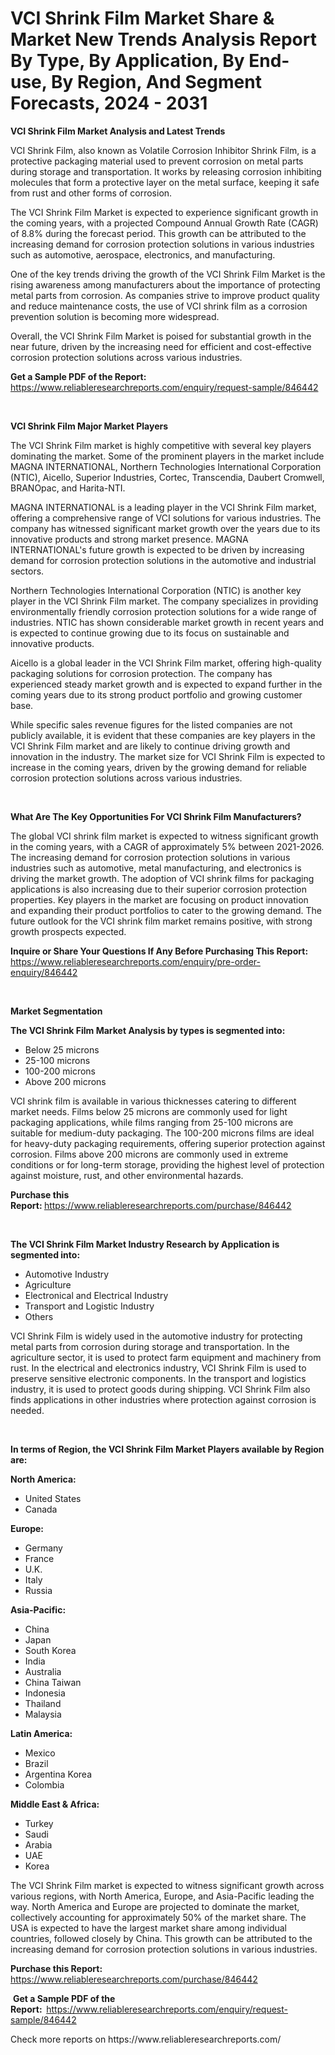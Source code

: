 <p><h1>VCI Shrink Film Market Share & Market New Trends Analysis Report By Type, By Application, By End-use, By Region, And Segment Forecasts, 2024 - 2031</h1></p><p><strong>VCI Shrink Film Market Analysis and Latest Trends</strong></p>
<p><p>VCI Shrink Film, also known as Volatile Corrosion Inhibitor Shrink Film, is a protective packaging material used to prevent corrosion on metal parts during storage and transportation. It works by releasing corrosion inhibiting molecules that form a protective layer on the metal surface, keeping it safe from rust and other forms of corrosion.</p><p>The VCI Shrink Film Market is expected to experience significant growth in the coming years, with a projected Compound Annual Growth Rate (CAGR) of 8.8% during the forecast period. This growth can be attributed to the increasing demand for corrosion protection solutions in various industries such as automotive, aerospace, electronics, and manufacturing.</p><p>One of the key trends driving the growth of the VCI Shrink Film Market is the rising awareness among manufacturers about the importance of protecting metal parts from corrosion. As companies strive to improve product quality and reduce maintenance costs, the use of VCI shrink film as a corrosion prevention solution is becoming more widespread.</p><p>Overall, the VCI Shrink Film Market is poised for substantial growth in the near future, driven by the increasing need for efficient and cost-effective corrosion protection solutions across various industries.</p></p>
<p><strong>Get a Sample PDF of the Report:&nbsp;</strong> <a href="https://www.reliableresearchreports.com/enquiry/request-sample/846442">https://www.reliableresearchreports.com/enquiry/request-sample/846442</a></p>
<p>&nbsp;</p>
<p><strong>VCI Shrink Film Major Market Players</strong></p>
<p><p>The VCI Shrink Film market is highly competitive with several key players dominating the market. Some of the prominent players in the market include MAGNA INTERNATIONAL, Northern Technologies International Corporation (NTIC), Aicello, Superior Industries, Cortec, Transcendia, Daubert Cromwell, BRANOpac, and Harita-NTI.</p><p>MAGNA INTERNATIONAL is a leading player in the VCI Shrink Film market, offering a comprehensive range of VCI solutions for various industries. The company has witnessed significant market growth over the years due to its innovative products and strong market presence. MAGNA INTERNATIONAL's future growth is expected to be driven by increasing demand for corrosion protection solutions in the automotive and industrial sectors.</p><p>Northern Technologies International Corporation (NTIC) is another key player in the VCI Shrink Film market. The company specializes in providing environmentally friendly corrosion protection solutions for a wide range of industries. NTIC has shown considerable market growth in recent years and is expected to continue growing due to its focus on sustainable and innovative products.</p><p>Aicello is a global leader in the VCI Shrink Film market, offering high-quality packaging solutions for corrosion protection. The company has experienced steady market growth and is expected to expand further in the coming years due to its strong product portfolio and growing customer base.</p><p>While specific sales revenue figures for the listed companies are not publicly available, it is evident that these companies are key players in the VCI Shrink Film market and are likely to continue driving growth and innovation in the industry. The market size for VCI Shrink Film is expected to increase in the coming years, driven by the growing demand for reliable corrosion protection solutions across various industries.</p></p>
<p>&nbsp;</p>
<p><strong>What Are The Key Opportunities For VCI Shrink Film Manufacturers?</strong></p>
<p><p>The global VCI shrink film market is expected to witness significant growth in the coming years, with a CAGR of approximately 5% between 2021-2026. The increasing demand for corrosion protection solutions in various industries such as automotive, metal manufacturing, and electronics is driving the market growth. The adoption of VCI shrink films for packaging applications is also increasing due to their superior corrosion protection properties. Key players in the market are focusing on product innovation and expanding their product portfolios to cater to the growing demand. The future outlook for the VCI shrink film market remains positive, with strong growth prospects expected.</p></p>
<p><strong>Inquire or Share Your Questions If Any Before Purchasing This Report:</strong> <a href="https://www.reliableresearchreports.com/enquiry/pre-order-enquiry/846442">https://www.reliableresearchreports.com/enquiry/pre-order-enquiry/846442</a></p>
<p>&nbsp;</p>
<p><strong>Market Segmentation</strong></p>
<p><strong>The VCI Shrink Film Market Analysis by types is segmented into:</strong></p>
<p><ul><li>Below 25 microns</li><li>25-100 microns</li><li>100-200 microns</li><li>Above 200 microns</li></ul></p>
<p><p>VCI shrink film is available in various thicknesses catering to different market needs. Films below 25 microns are commonly used for light packaging applications, while films ranging from 25-100 microns are suitable for medium-duty packaging. The 100-200 microns films are ideal for heavy-duty packaging requirements, offering superior protection against corrosion. Films above 200 microns are commonly used in extreme conditions or for long-term storage, providing the highest level of protection against moisture, rust, and other environmental hazards.</p></p>
<p><strong>Purchase this Report:&nbsp;</strong><a href="https://www.reliableresearchreports.com/purchase/846442">https://www.reliableresearchreports.com/purchase/846442</a></p>
<p>&nbsp;</p>
<p><strong>The VCI Shrink Film Market Industry Research by Application is segmented into:</strong></p>
<p><ul><li>Automotive Industry</li><li>Agriculture</li><li>Electronical and Electrical Industry</li><li>Transport and Logistic Industry</li><li>Others</li></ul></p>
<p><p>VCI Shrink Film is widely used in the automotive industry for protecting metal parts from corrosion during storage and transportation. In the agriculture sector, it is used to protect farm equipment and machinery from rust. In the electrical and electronics industry, VCI Shrink Film is used to preserve sensitive electronic components. In the transport and logistics industry, it is used to protect goods during shipping. VCI Shrink Film also finds applications in other industries where protection against corrosion is needed.</p></p>
<p>&nbsp;</p>
<p><strong>In terms of Region, the VCI Shrink Film Market Players available by Region are:</strong></p>
<p>
    <p> <strong> North America: </strong>
        <ul>
            <li>United States</li>
            <li>Canada</li>
        </ul>
        </p> 
    <p> <strong> Europe: </strong>
        <ul>
            <li>Germany</li>
            <li>France</li>
            <li>U.K.</li>
            <li>Italy</li>
            <li>Russia</li>
        </ul>
        </p> 
    <p> <strong> Asia-Pacific: </strong>
        <ul>
            <li>China</li>
            <li>Japan</li>
            <li>South Korea</li>
            <li>India</li>
            <li>Australia</li>
            <li>China Taiwan</li>
            <li>Indonesia</li>
            <li>Thailand</li>
            <li>Malaysia</li>
        </ul>
        </p> 
    <p> <strong> Latin America: </strong>
        <ul>
            <li>Mexico</li>
            <li>Brazil</li>
            <li>Argentina Korea</li>
            <li>Colombia</li>
        </ul>
        </p> 
    <p> <strong> Middle East & Africa: </strong>
        <ul>
            <li>Turkey</li>
            <li>Saudi</li>
            <li>Arabia</li>
            <li>UAE</li>
            <li>Korea</li>
        </ul>
    </p>
    </p>
<p><p>The VCI Shrink Film market is expected to witness significant growth across various regions, with North America, Europe, and Asia-Pacific leading the way. North America and Europe are projected to dominate the market, collectively accounting for approximately 50% of the market share. The USA is expected to have the largest market share among individual countries, followed closely by China. This growth can be attributed to the increasing demand for corrosion protection solutions in various industries.</p></p>
<p><strong>Purchase this Report: </strong><a href="https://www.reliableresearchreports.com/purchase/846442">https://www.reliableresearchreports.com/purchase/846442</a></p>
<p>&nbsp;<strong>Get a Sample PDF of the Report:&nbsp;&nbsp;</strong><a href="https://www.reliableresearchreports.com/enquiry/request-sample/846442">https://www.reliableresearchreports.com/enquiry/request-sample/846442</a></p>
<p><strong></strong></p>
<p>Check more reports on https://www.reliableresearchreports.com/</p>